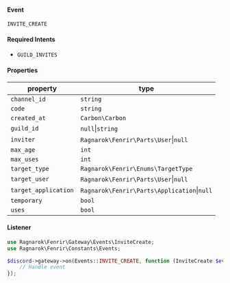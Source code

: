 #### Event
`INVITE_CREATE`

#### Required Intents
- `GUILD_INVITES`

#### Properties
|property|type|
|--------|----|
|`channel_id`|`string`|
|`code`|`string`|
|`created_at`|`Carbon\Carbon`|
|`guild_id`|`null`&#124;`string`|
|`inviter`|`Ragnarok\Fenrir\Parts\User`&#124;`null`|
|`max_age`|`int`|
|`max_uses`|`int`|
|`target_type`|`Ragnarok\Fenrir\Enums\TargetType`|
|`target_user`|`Ragnarok\Fenrir\Parts\User`&#124;`null`|
|`target_application`|`Ragnarok\Fenrir\Parts\Application`&#124;`null`|
|`temporary`|`bool`|
|`uses`|`bool`|

#### Listener
```php
use Ragnarok\Fenrir\Gateway\Events\InviteCreate;
use Ragnarok\Fenrir\Constants\Events;

$discord->gateway->on(Events::INVITE_CREATE, function (InviteCreate $event) {
    // Handle event
});
```
